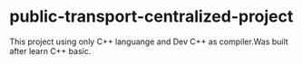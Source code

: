 # public-transport-centralized-project
 This project using only C++ languange and Dev C++ as compiler.Was built after learn C++ basic.
